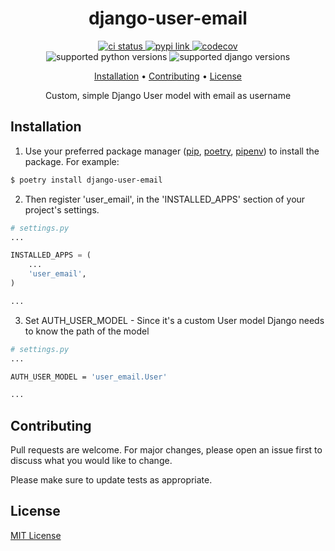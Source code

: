<h1 align="center">
  django-user-email
</h1>

<p align="center">
  <a href="https://github.com/khasbilegt/django-user-email/">
    <img src="https://img.shields.io/github/workflow/status/khasbilegt/django-user-email/test?label=CI&logo=github&style=for-the-badge" alt="ci status">
  </a>
  <a href="https://pypi.org/project/django-user-email/">
    <img src="https://img.shields.io/pypi/v/django-user-email?style=for-the-badge" alt="pypi link">
  </a>
  <a href="https://codecov.io/github/khasbilegt/django-user-email">
    <img src="https://img.shields.io/codecov/c/github/khasbilegt/django-user-email?logo=codecov&style=for-the-badge" alt="codecov">
  </a>
  <br>
  <a>
    <img src="https://img.shields.io/pypi/pyversions/django-user-email?logo=python&style=for-the-badge" alt="supported python versions">
  </a>
  <a>
    <img src="https://img.shields.io/pypi/djversions/django-user-email?logo=django&style=for-the-badge" alt="supported django versions">
  </a>
</p>

<p align="center">
  <a href="#installation">Installation</a> •
  <a href="#contributing">Contributing</a> •
  <a href="#license">License</a>
</p>

<p align="center">Custom, simple Django User model with email as username</p>

## Installation

1. Use your preferred package manager ([pip](https://pip.pypa.io/en/stable/), [poetry](https://pypi.org/project/poetry/), [pipenv](https://pypi.org/project/pipenv/)) to install the package. For example:

```bash
$ poetry install django-user-email
```

2. Then register 'user_email', in the 'INSTALLED_APPS' section of your project's settings.

```python
# settings.py
...

INSTALLED_APPS = (
    ...
    'user_email',
)

...
```

3. Set AUTH_USER_MODEL - Since it's a custom User model Django needs to know the path of the model

```bash
# settings.py
...

AUTH_USER_MODEL = 'user_email.User'

...
```

## Contributing

Pull requests are welcome. For major changes, please open an issue first to discuss what you would like to change.

Please make sure to update tests as appropriate.

## License

[MIT License](https://choosealicense.com/licenses/mit/)
